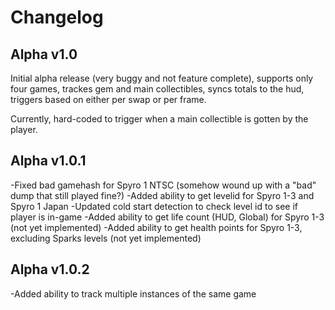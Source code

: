 # Changelog
## Alpha v1.0

Initial alpha release (very buggy and not feature complete), supports only four games, trackes gem and main collectibles, syncs totals to the hud, triggers based on either per swap or per frame.

Currently, hard-coded to trigger when a main collectible is gotten by the player.

## Alpha v1.0.1

-Fixed bad gamehash for Spyro 1 NTSC (somehow wound up with a "bad" dump that still played fine?)
-Added ability to get levelid for Spyro 1-3 and Spyro 1 Japan
-Updated cold start detection to check level id to see if player is in-game
-Added ability to get life count (HUD, Global) for Spyro 1-3 (not yet implemented)
-Added ability to get health points for Spyro 1-3, excluding Sparks levels (not yet implemented)

## Alpha v1.0.2

-Added ability to track multiple instances of the same game